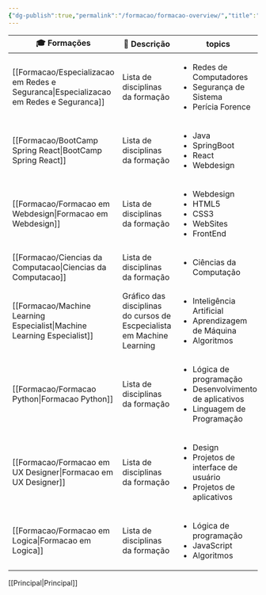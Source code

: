 ```yaml
---
{"dg-publish":true,"permalink":"/formacao/formacao-overview/","title":"Minhas Formações","pinned":true,"contentClasses":"cards cards-cols-3","noteIcon":"default","updated":"2025-07-21T07:33:27.155-03:00"}
---
```



<!-- QueryToSerialize: TABLE WITHOUT ID file.link AS "🎓 Formações", dg-metatags.description AS "📄 Descrição", topics FROM #Formação WHERE dg-publish SORT file.mtime DESC LIMIT 10 -->
<!-- SerializedQuery: TABLE WITHOUT ID file.link AS "🎓 Formações", dg-metatags.description AS "📄 Descrição", topics FROM #Formação WHERE dg-publish SORT file.mtime DESC LIMIT 10 -->

| 🎓 Formações                                                                             | 📄 Descrição                                                           | topics                                                                                                          |
| ---------------------------------------------------------------------------------------- | ---------------------------------------------------------------------- | --------------------------------------------------------------------------------------------------------------- |
| [[Formacao/Especializacao em Redes e Seguranca\|Especializacao em Redes e Seguranca]] | Lista de disciplinas da formação                                       | <ul><li>Redes de Computadores</li><li>Segurança de Sistema</li><li>Perícia Forence</li></ul>                    |
| [[Formacao/BootCamp Spring React\|BootCamp Spring React]]                             | Lista de disciplinas da formação                                       | <ul><li>Java</li><li>SpringBoot</li><li>React</li><li>Webdesign</li></ul>                                       |
| [[Formacao/Formacao em Webdesign\|Formacao em Webdesign]]                             | Lista de disciplinas da formação                                       | <ul><li>Webdesign</li><li>HTML5</li><li>CSS3</li><li>WebSites</li><li>FrontEnd</li></ul>                        |
| [[Formacao/Ciencias da Computacao\|Ciencias da Computacao]]                           | Lista de disciplinas da formação                                       | <ul><li>Ciências da Computação</li></ul>                                                                        |
| [[Formacao/Machine Learning Especialist\|Machine Learning Especialist]]               | Gráfico das disciplinas do cursos de Escpecialista em Machine Learning | <ul><li>Inteligência Artificial</li><li>Aprendizagem de Máquina</li><li>Algoritmos</li></ul>                    |
| [[Formacao/Formacao Python\|Formacao Python]]                                         | Lista de disciplinas da formação                                       | <ul><li>Lógica de programação</li><li>Desenvolvimento de aplicativos</li><li>Linguagem de Programação</li></ul> |
| [[Formacao/Formacao em UX Designer\|Formacao em UX Designer]]                         | Lista de disciplinas da formação                                       | <ul><li>Design</li><li>Projetos de interface de usuário</li><li>Projetos de aplicativos</li></ul>               |
| [[Formacao/Formacao em Logica\|Formacao em Logica]]                                   | Lista de disciplinas da formação                                       | <ul><li>Lógica de programação</li><li>JavaScript</li><li>Algoritmos</li></ul>                                   |
<!-- SerializedQuery END -->

[[Principal\|Principal]]
